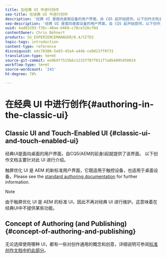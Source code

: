 ```yaml
---
title: 在经典 UI 中进行创作
seo-title: 在经典 UI 中进行创作
description: '经典 UI 是面向桌面设备的用户界面，自 CQ5 起开始提供。以下创作文档主要针对此 UI 进行介绍。触屏优化 UI 是 AEM 的新标准用户界面，它既适用于触控设备，也适用于桌面设备。有关更多信息，请参阅标准创作文档。 '
seo-description: '经典 UI 是面向桌面设备的用户界面，自 CQ5 起开始提供。以下创作文档主要针对此 UI 进行介绍。触屏优化 UI 是 AEM 的新标准用户界面，它既适用于触控设备，也适用于桌面设备。有关更多信息，请参阅标准创作文档。 '
uuid: 4ad03293-f36c-40ae-b668-c78ce326cf0d
contentOwner: Chris Bohnert
products: SG_EXPERIENCEMANAGER/6.4/SITES
topic-tags: introduction
content-type: reference
discoiquuid: edc78306-5e83-45a4-a44b-ce0d21ff0f31
translation-type: tm+mt
source-git-commit: ee9b977515b6c1233ff87f011f7a8b4095450814
workflow-type: tm+mt
source-wordcount: '243'
ht-degree: 78%

---
```



# 在经典 UI 中进行创作{#authoring-in-the-classic-ui}

## Classic UI and Touch-Enabled UI {#classic-ui-and-touch-enabled-ui}

经典UI是面向桌面的用户界面，自CQ5(AEM的前身)起就提供了该界面。 以下创作文档主要针对此 UI 进行介绍。

触屏优化 UI 是 AEM 的新标准用户界面，它既适用于触控设备，也适用于桌面设备。Please see the [standard authoring documentation](/help/sites-authoring/author.md) for further information.

>[!NOTE]
>
>由于触屏优化 UI 是 AEM 的标准 UI，因此不再对经典 UI 进行维护。这意味着在经典UI中不提供某些功能。

## Concept of Authoring (and Publishing) {#concept-of-authoring-and-publishing}

无论选择使用哪种 UI，都有一些对创作通用的概念和创意，详细说明可参阅[标准创作文档中的此部分](/help/sites-authoring/author.md#concept-of-authoring-and-publishing)。
